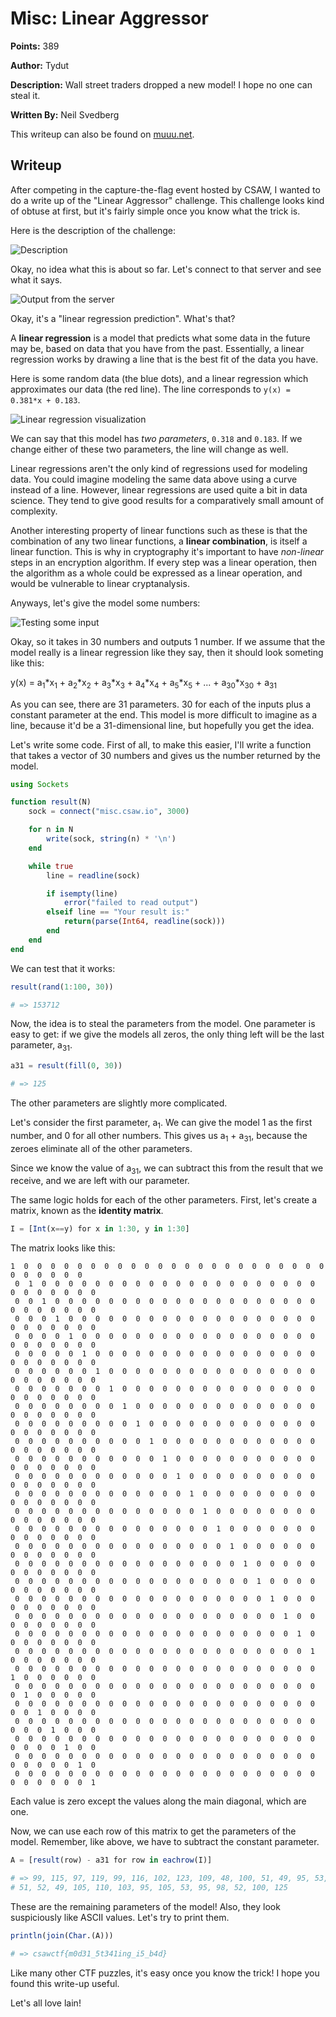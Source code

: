 # Misc: Linear Aggressor

**Points:** 389

**Author:** Tydut

**Description:** Wall street traders dropped a new model! I hope no one can steal it.

**Written By:** Neil Svedberg

This writeup can also be found on [muuu.net](https://muuu.net/2023-09-18/).

## Writeup

After competing in the capture-the-flag event hosted by CSAW, I wanted to do a
write up of the "Linear Aggressor" challenge. This challenge looks kind of
obtuse at first, but it's fairly simple once you know what the trick is.

Here is the description of the challenge:

![Description](images/1.png)

Okay, no idea what this is about so far. Let's connect to that server and see
what it says.

![Output from the server](images/2.png)

Okay, it's a "linear regression prediction". What's that?

A **linear regression** is a model that predicts what some data in the future
may be, based on data that you have from the past. Essentially, a linear
regression works by drawing a line that is the best fit of the data you have.

Here is some random data (the blue dots), and a linear regression which
approximates our data (the red line). The line corresponds to `y(x) = 0.381*x +
0.183`.

![Linear regression visualization](images/3.png)

We can say that this model has *two parameters*, `0.318` and `0.183`. If we
change either of these two parameters, the line will change as well.

Linear regressions aren't the only kind of regressions used for modeling data.
You could imagine modeling the same data above using a curve instead of a line.
However, linear regressions are used quite a bit in data science. They tend to
give good results for a comparatively small amount of complexity.

Another interesting property of linear functions such as these is that the
combination of any two linear functions, a **linear combination**, is itself a
linear function. This is why in cryptography it's important to have
*non-linear* steps in an encryption algorithm. If every step was a linear
operation, then the algorithm as a whole could be expressed as a linear
operation, and would be vulnerable to linear cryptanalysis.

Anyways, let's give the model some numbers:

![Testing some input](images/4.png)

Okay, so it takes in 30 numbers and outputs 1 number. If we assume that the
model really is a linear regression like they say, then it should look someting
like this:

y(x) = a<sub>1</sub>\*x<sub>1</sub> + a<sub>2</sub>\*x<sub>2</sub> + a<sub>3</sub>\*x<sub>3</sub> + a<sub>4</sub>\*x<sub>4</sub> + a<sub>5</sub>\*x<sub>5</sub> + ... + a<sub>30</sub>\*x<sub>30</sub> + a<sub>31</sub>

As you can see, there are 31 parameters. 30 for each of the inputs plus a
constant parameter at the end. This model is more difficult to imagine as a
line, because it'd be a 31-dimensional line, but hopefully you get the idea.

Let's write some code. First of all, to make this easier, I'll write a function
that takes a vector of 30 numbers and gives us the number returned by the
model.

```julia
using Sockets

function result(N)
    sock = connect("misc.csaw.io", 3000)

    for n in N
        write(sock, string(n) * '\n')
    end

    while true
        line = readline(sock)

        if isempty(line)
            error("failed to read output")
        elseif line == "Your result is:"
            return(parse(Int64, readline(sock)))
        end
    end
end
```

We can test that it works:

```julia
result(rand(1:100, 30))

# => 153712
```

Now, the idea is to steal the parameters from the model. One parameter is easy
to get: if we give the models all zeros, the only thing left will be the last
parameter, a<sub>31</sub>.

```julia
a31 = result(fill(0, 30))

# => 125
```

The other parameters are slightly more complicated.

Let's consider the first parameter, a<sub>1</sub>. We can give the model 1 as
the first number, and 0 for all other numbers. This gives us a<sub>1</sub> +
a<sub>31</sub>, because the zeroes eliminate all of the other parameters.

Since we know the value of a<sub>31</sub>, we can subtract this from the
result that we receive, and we are left with our parameter.

The same logic holds for each of the other parameters. First, let's create a
matrix, known as the **identity matrix**.

```julia
I = [Int(x==y) for x in 1:30, y in 1:30]
```

The matrix looks like this:

```
1  0  0  0  0  0  0  0  0  0  0  0  0  0  0  0  0  0  0  0  0  0  0  0  0  0  0  0  0  0
 0  1  0  0  0  0  0  0  0  0  0  0  0  0  0  0  0  0  0  0  0  0  0  0  0  0  0  0  0  0
 0  0  1  0  0  0  0  0  0  0  0  0  0  0  0  0  0  0  0  0  0  0  0  0  0  0  0  0  0  0
 0  0  0  1  0  0  0  0  0  0  0  0  0  0  0  0  0  0  0  0  0  0  0  0  0  0  0  0  0  0
 0  0  0  0  1  0  0  0  0  0  0  0  0  0  0  0  0  0  0  0  0  0  0  0  0  0  0  0  0  0
 0  0  0  0  0  1  0  0  0  0  0  0  0  0  0  0  0  0  0  0  0  0  0  0  0  0  0  0  0  0
 0  0  0  0  0  0  1  0  0  0  0  0  0  0  0  0  0  0  0  0  0  0  0  0  0  0  0  0  0  0
 0  0  0  0  0  0  0  1  0  0  0  0  0  0  0  0  0  0  0  0  0  0  0  0  0  0  0  0  0  0
 0  0  0  0  0  0  0  0  1  0  0  0  0  0  0  0  0  0  0  0  0  0  0  0  0  0  0  0  0  0
 0  0  0  0  0  0  0  0  0  1  0  0  0  0  0  0  0  0  0  0  0  0  0  0  0  0  0  0  0  0
 0  0  0  0  0  0  0  0  0  0  1  0  0  0  0  0  0  0  0  0  0  0  0  0  0  0  0  0  0  0
 0  0  0  0  0  0  0  0  0  0  0  1  0  0  0  0  0  0  0  0  0  0  0  0  0  0  0  0  0  0
 0  0  0  0  0  0  0  0  0  0  0  0  1  0  0  0  0  0  0  0  0  0  0  0  0  0  0  0  0  0
 0  0  0  0  0  0  0  0  0  0  0  0  0  1  0  0  0  0  0  0  0  0  0  0  0  0  0  0  0  0
 0  0  0  0  0  0  0  0  0  0  0  0  0  0  1  0  0  0  0  0  0  0  0  0  0  0  0  0  0  0
 0  0  0  0  0  0  0  0  0  0  0  0  0  0  0  1  0  0  0  0  0  0  0  0  0  0  0  0  0  0
 0  0  0  0  0  0  0  0  0  0  0  0  0  0  0  0  1  0  0  0  0  0  0  0  0  0  0  0  0  0
 0  0  0  0  0  0  0  0  0  0  0  0  0  0  0  0  0  1  0  0  0  0  0  0  0  0  0  0  0  0
 0  0  0  0  0  0  0  0  0  0  0  0  0  0  0  0  0  0  1  0  0  0  0  0  0  0  0  0  0  0
 0  0  0  0  0  0  0  0  0  0  0  0  0  0  0  0  0  0  0  1  0  0  0  0  0  0  0  0  0  0
 0  0  0  0  0  0  0  0  0  0  0  0  0  0  0  0  0  0  0  0  1  0  0  0  0  0  0  0  0  0
 0  0  0  0  0  0  0  0  0  0  0  0  0  0  0  0  0  0  0  0  0  1  0  0  0  0  0  0  0  0
 0  0  0  0  0  0  0  0  0  0  0  0  0  0  0  0  0  0  0  0  0  0  1  0  0  0  0  0  0  0
 0  0  0  0  0  0  0  0  0  0  0  0  0  0  0  0  0  0  0  0  0  0  0  1  0  0  0  0  0  0
 0  0  0  0  0  0  0  0  0  0  0  0  0  0  0  0  0  0  0  0  0  0  0  0  1  0  0  0  0  0
 0  0  0  0  0  0  0  0  0  0  0  0  0  0  0  0  0  0  0  0  0  0  0  0  0  1  0  0  0  0
 0  0  0  0  0  0  0  0  0  0  0  0  0  0  0  0  0  0  0  0  0  0  0  0  0  0  1  0  0  0
 0  0  0  0  0  0  0  0  0  0  0  0  0  0  0  0  0  0  0  0  0  0  0  0  0  0  0  1  0  0
 0  0  0  0  0  0  0  0  0  0  0  0  0  0  0  0  0  0  0  0  0  0  0  0  0  0  0  0  1  0
 0  0  0  0  0  0  0  0  0  0  0  0  0  0  0  0  0  0  0  0  0  0  0  0  0  0  0  0  0  1
```

Each value is zero except the values along the main diagonal, which are one.

Now, we can use each row of this matrix to get the parameters of the model.
Remember, like above, we have to subtract the constant parameter.

```julia
A = [result(row) - a31 for row in eachrow(I)]

# => 99, 115, 97, 119, 99, 116, 102, 123, 109, 48, 100, 51, 49, 95, 53, 116,
# 51, 52, 49, 105, 110, 103, 95, 105, 53, 95, 98, 52, 100, 125
```

These are the remaining parameters of the model! Also, they look suspiciously
like ASCII values. Let's try to print them.

```julia
println(join(Char.(A)))

# => csawctf{m0d31_5t341ing_i5_b4d}
```

Like many other CTF puzzles, it's easy once you know the trick! I hope you
found this write-up useful.

Let's all love lain!
